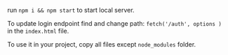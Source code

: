 run `npm i && npm start` to start local server.

To update login endpoint find and change path: `fetch('/auth', options )` in the `index.html` file.

To use it in your project, copy all files except `node_modules` folder.
